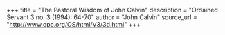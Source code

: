 +++
title = "The Pastoral Wisdom of John Calvin"
description = "Ordained Servant 3 no. 3 (1994): 64-70"
author = "John Calvin"
source_url = "http://www.opc.org/OS/html/V3/3d.html"
+++
